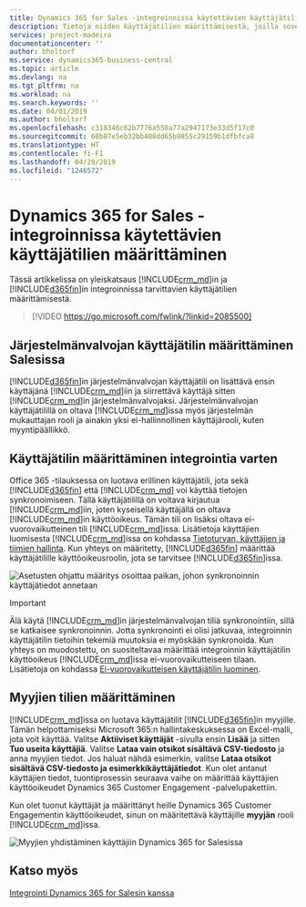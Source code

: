 ```yaml
---
title: Dynamics 365 for Sales -integroinnissa käytettävien käyttäjätilien määrittäminen | Microsoft Docs
description: Tietoja niiden käyttäjätilien määrittämisestä, joilla sovellukset vaihtavat tietoja ja joiden avulla käytetään ja synkronoidaan sovellusten tietoja.
services: project-madeira
documentationcenter: ''
author: bholtorf
ms.service: dynamics365-business-central
ms.topic: article
ms.devlang: na
ms.tgt_pltfrm: na
ms.workload: na
ms.search.keywords: ''
ms.date: 04/01/2019
ms.author: bholtorf
ms.openlocfilehash: c318346c62b7776a550a77a2947173e33d5f17c0
ms.sourcegitcommit: 60b87e5eb32bb408dd65b9855c29159b1dfbfca8
ms.translationtype: HT
ms.contentlocale: fi-FI
ms.lasthandoff: 04/29/2019
ms.locfileid: "1246572"
---
```

# <a name="setting-up-user-accounts-for-integrating-with-dynamics-365-for-sales"></a>Dynamics 365 for Sales -integroinnissa käytettävien käyttäjätilien määrittäminen
Tässä artikkelissa on yleiskatsaus [!INCLUDE[crm_md](includes/crm_md.md)]in ja [!INCLUDE[d365fin](includes/d365fin_md.md)]in integroinnissa tarvittavien käyttäjätilien määrittämisestä.  

> [!VIDEO https://go.microsoft.com/fwlink/?linkid=2085500]

## <a name="setting-up-the-admininstrator-user-account-in-sales"></a>Järjestelmänvalvojan käyttäjätilin määrittäminen Salesissa
[!INCLUDE[d365fin](includes/d365fin_md.md)]in järjestelmänvalvojan käyttäjätili on lisättävä ensin käyttäjänä [!INCLUDE[crm_md](includes/crm_md.md)]iin ja siirrettävä käyttäjä sitten [!INCLUDE[crm_md](includes/crm_md.md)]in järjestelmänvalvojaksi. Järjestelmänvalvojan käyttäjätilillä on oltava [!INCLUDE[crm_md](includes/crm_md.md)]issa myös järjestelmän mukauttajan rooli ja ainakin yksi ei-hallinnollinen käyttäjärooli, kuten myyntipäällikkö.

## <a name="setting-up-the-user-account-for-the-integration"></a>Käyttäjätilin määrittäminen integrointia varten
Office 365 -tilauksessa on luotava erillinen käyttäjätili, jota sekä [!INCLUDE[d365fin](includes/d365fin_md.md)] että [!INCLUDE[crm_md](includes/crm_md.md)] voi käyttää tietojen synkronoimiseen. Tällä käyttäjätilillä on voitava kirjautua [!INCLUDE[crm_md](includes/crm_md.md)]iin, joten kyseisellä käyttäjällä on oltava [!INCLUDE[crm_md](includes/crm_md.md)]in käyttöoikeus. Tämän tili on lisäksi oltava ei-vuorovaikutteinen tili [!INCLUDE[crm_md](includes/crm_md.md)]issa. Lisätietoja käyttäjien luomisesta [!INCLUDE[crm_md](includes/crm_md.md)]issa on kohdassa [Tietoturvan, käyttäjien ja tiimien hallinta](http://go.microsoft.com/fwlink/?LinkID=616518). Kun yhteys on määritetty, [!INCLUDE[d365fin](includes/d365fin_md.md)] määrittää käyttäjätilille käyttöoikeusroolin, jota se tarvitsee [!INCLUDE[d365fin](includes/d365fin_md.md)]issa.

![Asetusten ohjattu määritys osoittaa paikan, johon synkronoinnin käyttäjätiedot annetaan](media/sync-user-setup.png "Visualisointina asetusten ohjattu määrityssivu osoittaa paikan, johon synkronoinnin käyttäjätiedot annetaan")

> [!IMPORTANT]  
> Älä käytä [!INCLUDE[crm_md](includes/crm_md.md)]in järjestelmänvalvojan tiliä synkronointiin, sillä se katkaisee synkronoinnin.
> Jotta synkronointi ei olisi jatkuvaa, integroinnin käyttäjätilin tietoihin tekemiä muutoksia ei myöskään synkronoida. <!--What changes would this account make?--> Kun yhteys on muodostettu, on suositeltavaa määrittää integroinnin käyttäjätilin käyttöoikeus [!INCLUDE[crm_md](includes/crm_md.md)]issa ei-vuorovaikutteiseen tilaan. Lisätietoja on kohdassa [Ei-vuorovaikutteisen käyttäjätilin luominen](https://docs.microsoft.com/en-us/dynamics365/customer-engagement/admin/create-users-assign-online-security-roles#create-a-non-interactive-user-account).

## <a name="setting-up-accounts-for-sales-people"></a>Myyjien tilien määrittäminen
[!INCLUDE[crm_md](includes/crm_md.md)]issa on luotava käyttäjätilit [!INCLUDE[d365fin](includes/d365fin_md.md)]in myyjille. Tämän helpottamiseksi Microsoft 365:n hallintakeskuksessa on Excel-malli, jota voit käyttää. Valitse **Aktiiviset käyttäjät** -sivulla ensin **Lisää** ja sitten **Tuo useita käyttäjiä**. Valitse **Lataa vain otsikot sisältävä CSV-tiedosto** ja anna myyjien tiedot. Jos haluat nähdä esimerkin, valitse **Lataa otsikot sisältävä CSV-tiedosto ja esimerkkikäyttäjätiedot**. Kun olet antanut käyttäjien tiedot, tuontiprosessin seuraava vaihe on määrittää käyttäjien käyttöoikeudet Dynamics 365 Customer Engagement -palvelupakettiin.  

Kun olet tuonut käyttäjät ja määrittänyt heille Dynamics 365 Customer Engagementin käyttöoikeudet, sinun on määritettävä käyttäjille **myyjän** rooli [!INCLUDE[crm_md](includes/crm_md.md)]issa.

![Myyjien yhdistäminen käyttäjiin Dynamics 365 for Salesissa](media/couple-salespeople.png "Visualisointina myyjien yhdistäminen käyttäjiin Dynamics 365 for Salesissa")

## <a name="see-also"></a>Katso myös  
[Integrointi Dynamics 365 for Salesin kanssa](admin-prepare-dynamics-365-for-sales-for-integration.md)  
